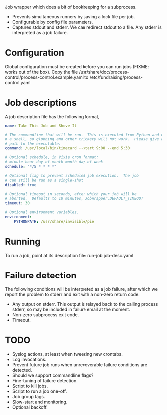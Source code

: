 Job wrapper which does a bit of bookkeeping for a subprocess.

* Prevents simultaneous runners by saving a lock file per job.
* Configurable by config file parameters.
* Captures stdout and stderr.  We can redirect stdout to a
file.  Any stderr is interpreted as a job failure.

Configuration
=======

Global configuration must be created before you can run jobs (FIXME: works out
of the box).  Copy the file /usr/share/doc/process-control/process-control.example.yaml
to /etc/fundraising/process-control.yaml

Job descriptions
=======

A job description file has the following format,

```yaml
name: Take This Job and Shove It

# The commandline that will be run.  This is executed from Python and not from
# a shell, so globbing and other trickery will not work.  Please give a full
# path to the executable.
command: /usr/local/bin/timecard --start 9:00 --end 5:30

# Optional schedule, in Vixie cron format:
# minute hour day-of-month month day-of-week
schedule: "*/5 * * * *"

# Optional flag to prevent scheduled job execution.  The job
# can still be run as a single-shot.
disabled: true

# Optional timeout in seconds, after which your job will be
# aborted.  Defaults to 10 minutes, JobWrapper.DEFAULT_TIMEOUT
timeout: 30

# Optional environment variables.
environment:
	PYTHONPATH: /usr/share/invisible/pie
```

Running
=======
To run a job, point at its description file:
    run-job job-desc.yaml

Failure detection
======

The following conditions will be interpreted as a job failure, after
which we report the problem to stderr and exit with a non-zero return
code.

* Any output on stderr.  This output is relayed back to the calling
process stderr, so may be included in failure email at the moment.
* Non-zero subprocess exit code.
* Timeout.


TODO
====

* Syslog actions, at least when tweezing new crontabs.
* Log invocations.
* Prevent future job runs when unrecoverable failure conditions are detected.
* Should we support commandline flags?
* Fine-tuning of failure detection.
* Script to kill jobs.
* Script to run a job one-off.
* Job group tags.
* Slow-start and monitoring.
* Optional backoff.
